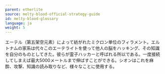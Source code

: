 ```yaml
---
parent: etherlite
source: melty-blood-official-strategy-guide
id: melty-blood-glossary
language: ja
weight: 5
---
```


エーテル（第五架空元素）によって紡がれたミクロン単位のフィラメント。エルトナムの家系は代々このエーテライトを使って他人の脳をハッキング、その知識を自分のものとしてきた。彼らが霊子ハッカーと呼ばれる所以である。一度接続してしまえば最大5000メートルまで伸ばすことができる。シオンはこれを麻酔、攻撃、知識の読み取りなど、様々なことに使用する。
